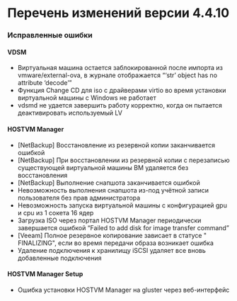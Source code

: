 # Перечень изменений версии 4.4.10

### Исправленные ошибки

#### VDSM

* Виртуальная машина остается заблокированной после импорта из vmware/external-ova, в журнале отображается “‘str’ object has no attribute ‘decode’”
* Функция Change CD для iso с драйверами virtio во время установки виртуальной машины с Windows не работает
* vdsmd не удается завершить работу корректно, когда он пытается деактивировать используемый LV

#### HOSTVM Manager

* \[NetBackup] Восстановление из резервной копии заканчивается ошибкой
* \[NetBackup] При восстановлении из резервной копии с перезаписью существующей виртуальной машины ВМ удаляется без восстановления
* \[NetBackup] Выполнение снапшота заканчивается ошибкой
* Невозможность выполнения снапшота из-под учётной записи пользователя без прав администратора
* Невозможность запуска виртуальной машины с конфигурацией gpu и cpu из 1 сокета 16 ядер
* Загрузка ISO через портал HOSTVM Manager периодически завершается ошибкой “Failed to add disk for image transfer command”
* \[Veeam] Полное резервное копирование зависает в статусе " FINALIZING", если во время передачи образа возникает ошибка
* Удаление подключения к хранилищу iSCSI удаляет все вновь добавленные подключения

#### HOSTVM Manager Setup

* Ошибка установки HOSTVM Manager на gluster через веб-интерфейс
